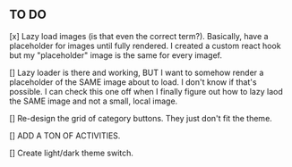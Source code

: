 ## TO DO

[x] Lazy load images (is that even the correct term?). Basically, have a placeholder for images until fully rendered. I created a custom react hook but my "placeholder" image is the same for every imagef.

[] Lazy loader is there and working, BUT I want to somehow render a placeholder of the SAME image about to load. I don't know if that's possible. I can check this one off when I finally figure out how to lazy laod the SAME image and not a small, local image.

[] Re-design the grid of category buttons. They just don't fit the theme.

[] ADD A TON OF ACTIVITIES.

[] Create light/dark theme switch.